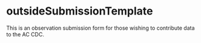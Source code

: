 # outsideSubmissionTemplate
This is an observation submission form for those wishing to contribute data to the AC CDC.
